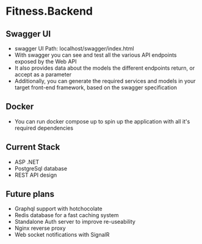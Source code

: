 # Fitness.Backend

## Swagger UI
- swagger UI Path: localhost/swagger/index.html
- With swagger you can see and test all the various API endpoints exposed by the Web API
- It also provides data about the models the different endpoints return, or accept as a parameter
- Additionally, you can generate the required services and models in your target front-end framework, based on the swagger specification

## Docker
- You can run docker compose up to spin up the application with all it's required dependencies

## Current Stack
- ASP .NET
- PostgreSql database
- REST API design

## Future plans
- Graphql support with hotchocolate
- Redis database for a fast caching system
- Standalone Auth server to improve re-useability
- Nginx reverse proxy
- Web socket notifications with SignalR
